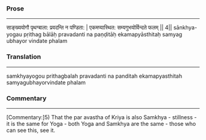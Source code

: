 ### Prose 
 --- 
साङ्ख्ययोगौ पृथग्बाला: प्रवदन्ति न पण्डिता: |
एकमप्यास्थित: सम्यगुभयोर्विन्दते फलम् || 4||
sānkhya-yogau pṛithag bālāḥ pravadanti na paṇḍitāḥ
ekamapyāsthitaḥ samyag ubhayor vindate phalam

### Translation 
 --- 
samkhyayogou prithagbalah pravadanti na panditah ekamapyasthitah samyagubhayorvindate phalam

### Commentary 
 --- 
[Commentary:]5) That the par avastha of Kriya is also Samkhya - stillness - it is the same for Yoga - both Yoga and Samkhya are the same - those who can see this, see it.